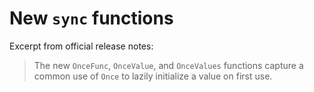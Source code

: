 # New `sync` functions

Excerpt from official release notes:

> The new `OnceFunc`, `OnceValue`, and `OnceValues` functions capture a common use of `Once` to lazily initialize a value on first use.
